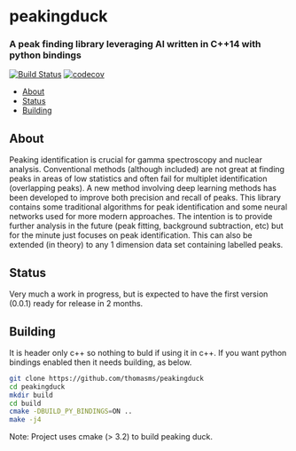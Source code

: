 # peakingduck


### A peak finding library leveraging AI written in C++14 with python bindings

[![Build Status](https://travis-ci.org/thomasms/peakingduck.svg?branch=master)](https://travis-ci.org/thomasms/peakingduck)
[![codecov](https://codecov.io/gh/thomasms/peakingduck/branch/master/graph/badge.svg)](https://codecov.io/gh/thomasms/peakingduck)

- [About](#about)
- [Status](#status)
- [Building](#building)

About
------
Peaking identification is crucial for gamma spectroscopy and nuclear analysis. Conventional methods (although included) are not great at finding peaks in areas of low statistics and often fail for multiplet identification (overlapping peaks). A new method involving deep learning methods has been developed to improve both precision and recall of peaks. This library contains some traditional algorithms for peak identification and some neural networks used for more modern approaches. The intention is to provide further analysis in the future (peak fitting, background subtraction, etc) but for the minute just focuses on peak identification. This can also be extended (in theory) to any 1 dimension data set containing labelled peaks.

Status
------
Very much a work in progress, but is expected to have the first version (0.0.1) ready for release in 2 months.

Building
------
It is header only c++ so nothing to buld if using it in c++. If you want python bindings enabled then it needs building, as below.
```bash
git clone https://github.com/thomasms/peakingduck
cd peakingduck
mkdir build
cd build
cmake -DBUILD_PY_BINDINGS=ON ..
make -j4
```
Note: Project uses cmake (> 3.2) to build peaking duck.
